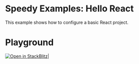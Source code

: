 # Speedy Examples: Hello React

This example shows how to configure a basic React project.

# Playground

[![Open in StackBlitz](https://developer.stackblitz.com/img/open_in_stackblitz.svg)](https://stackblitz.com/github/speedy-js/examples/tree/main/playground/asset-img)|